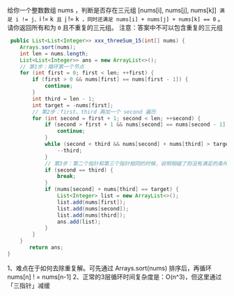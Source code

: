 给你一个整数数组 nums ，判断是否存在三元组 [nums[i], nums[j], nums[k]]` 满足 i != j、`i != k` 且 `j != k` ，同时还满足 nums[i] + nums[j] + nums[k] == 0` 。请你返回所有和为 `0` 且不重复的三元组。
注意：答案中不可以包含重复的三元组

```java
 public List<List<Integer>> xxx_threeSum_15(int[] nums) {  
    Arrays.sort(nums);  
    int len = nums.length;  
    List<List<Integer>> ans = new ArrayList<>();  
    // 第1步：循环第一个节点  
    for (int first = 0; first < len; ++first) {  
        if (first > 0 && nums[first] == nums[first - 1]) {  
            continue;  
        }  
        int third = len - 1;  
        int target = -nums[first];  
        // 第2步：first、third 再加一个 second 遍历 
        for (int second = first + 1; second < len; ++second) {  
            if (second > first + 1 && nums[second] == nums[second - 1]) {  
                continue;  
            }  
            while (second < third && nums[second] + nums[third] > target) {  
                --third;  
            }  
            // 第3步：第二个指针和第三个指针相同的时候，说明相碰了则没有满足的条件  
            if (second == third) {  
                break;  
            }  
            if (nums[second] + nums[third] == target) {  
                List<Integer> list = new ArrayList<>();  
                list.add(nums[first]);  
                list.add(nums[second]);  
                list.add(nums[third]);  
                ans.add(list);  
            }  
        }  
    }  
       return ans;  
}
```

1、难点在于如何去除重复解。可先通过 Arrays.sort(nums) 排序后，再循环 nums[n] ! = nums[n-1]
2、正常的3层循环时间复杂度是：O(n^3)，但这里通过「三指针」减缓